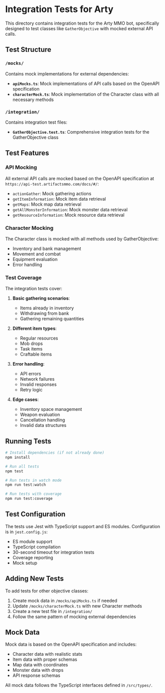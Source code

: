 # Integration Tests for Arty

This directory contains integration tests for the Arty MMO bot, specifically designed to test classes like `GatherObjective` with mocked external API calls.

## Test Structure

### `/mocks/`
Contains mock implementations for external dependencies:

- **`apiMocks.ts`**: Mock implementations of API calls based on the OpenAPI specification
- **`characterMock.ts`**: Mock implementation of the Character class with all necessary methods

### `/integration/`
Contains integration test files:

- **`GatherObjective.test.ts`**: Comprehensive integration tests for the GatherObjective class

## Test Features

### API Mocking
All external API calls are mocked based on the OpenAPI specification at `https://api-test.artifactsmmo.com/docs/#/`:

- `actionGather`: Mock gathering actions
- `getItemInformation`: Mock item data retrieval
- `getMaps`: Mock map data retrieval
- `getAllMonsterInformation`: Mock monster data retrieval
- `getResourceInformation`: Mock resource data retrieval

### Character Mocking
The Character class is mocked with all methods used by GatherObjective:

- Inventory and bank management
- Movement and combat
- Equipment evaluation
- Error handling

### Test Coverage
The integration tests cover:

1. **Basic gathering scenarios**:
   - Items already in inventory
   - Withdrawing from bank
   - Gathering remaining quantities

2. **Different item types**:
   - Regular resources
   - Mob drops
   - Task items
   - Craftable items

3. **Error handling**:
   - API errors
   - Network failures
   - Invalid responses
   - Retry logic

4. **Edge cases**:
   - Inventory space management
   - Weapon evaluation
   - Cancellation handling
   - Invalid data structures

## Running Tests

```bash
# Install dependencies (if not already done)
npm install

# Run all tests
npm test

# Run tests in watch mode
npm run test:watch

# Run tests with coverage
npm run test:coverage
```

## Test Configuration

The tests use Jest with TypeScript support and ES modules. Configuration is in `jest.config.js`:

- ES module support
- TypeScript compilation
- 30-second timeout for integration tests
- Coverage reporting
- Mock setup

## Adding New Tests

To add tests for other objective classes:

1. Create mock data in `/mocks/apiMocks.ts` if needed
2. Update `/mocks/characterMock.ts` with new Character methods
3. Create a new test file in `/integration/`
4. Follow the same pattern of mocking external dependencies

## Mock Data

Mock data is based on the OpenAPI specification and includes:

- Character data with realistic stats
- Item data with proper schemas
- Map data with coordinates
- Monster data with drops
- API response schemas

All mock data follows the TypeScript interfaces defined in `/src/types/`.
